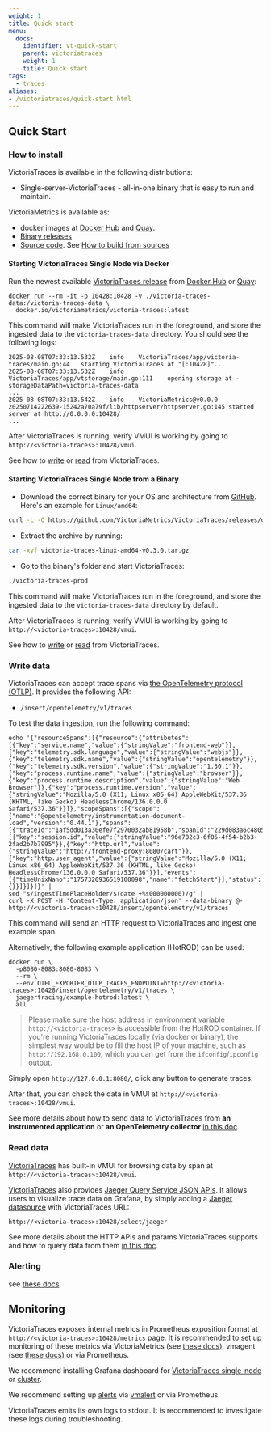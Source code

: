 ```yaml
---
weight: 1
title: Quick start
menu:
  docs:
    identifier: vt-quick-start
    parent: victoriatraces
    weight: 1
    title: Quick start
tags:
  - traces
aliases:
- /victoriatraces/quick-start.html
---
```


## Quick Start

### How to install

VictoriaTraces is available in the following distributions:
- Single-server-VictoriaTraces - all-in-one binary that is easy to run and maintain.

VictoriaMetrics is available as:
- docker images at [Docker Hub](https://hub.docker.com/r/victoriametrics/victoria-traces) and [Quay](https://quay.io/repository/victoriametrics/victoria-traces).
- [Binary releases](https://github.com/VictoriaMetrics/VictoriaTraces/releases/)
- [Source code](https://github.com/VictoriaMetrics/VictoriaTraces). See [How to build from sources](https://docs.victoriametrics.com/victoriatraces/#how-to-build-from-sources)

#### Starting VictoriaTraces Single Node via Docker
Run the newest available [VictoriaTraces release](https://docs.victoriametrics.com/victoriatraces/changelog/) from [Docker Hub](https://hub.docker.com/r/victoriametrics/victoria-traces) or [Quay](https://quay.io/repository/victoriametrics/victoria-traces):
```shell
docker run --rm -it -p 10428:10428 -v ./victoria-traces-data:/victoria-traces-data \
  docker.io/victoriametrics/victoria-traces:latest
```

This command will make VictoriaTraces run in the foreground, and store the ingested data to the `victoria-traces-data` directory. You should see the following logs:
```
2025-08-08T07:33:13.532Z	info	VictoriaTraces/app/victoria-traces/main.go:44	starting VictoriaTraces at "[:10428]"...
2025-08-08T07:33:13.532Z	info	VictoriaTraces/app/vtstorage/main.go:111	opening storage at -storageDataPath=victoria-traces-data
...
2025-08-08T07:33:13.542Z	info	VictoriaMetrics@v0.0.0-20250714222639-15242a70a79f/lib/httpserver/httpserver.go:145	started server at http://0.0.0.0:10428/
...
```

After VictoriaTraces is running, verify VMUI is working by going to `http://<victoria-traces>:10428/vmui`.

See how to [write](#write-data) or [read](#read-data) from VictoriaTraces.

#### Starting VictoriaTraces Single Node from a Binary

- Download the correct binary for your OS and architecture from [GitHub](https://github.com/VictoriaMetrics/VictoriaTraces/releases/). Here's an example for `Linux/amd64`:
```sh
curl -L -O https://github.com/VictoriaMetrics/VictoriaTraces/releases/download/v0.3.0/victoria-traces-linux-amd64-v0.3.0.tar.gz
```
- Extract the archive by running:
```sh
tar -xvf victoria-traces-linux-amd64-v0.3.0.tar.gz
```
- Go to the binary's folder and start VictoriaTraces:
```sh
./victoria-traces-prod
```
This command will make VictoriaTraces run in the foreground, and store the ingested data to the `victoria-traces-data` directory by default.

After VictoriaTraces is running, verify VMUI is working by going to `http://<victoria-traces>:10428/vmui`.

See how to [write](#write-data) or [read](#read-data) from VictoriaTraces.

### Write data
VictoriaTraces can accept trace spans via [the OpenTelemetry protocol (OTLP)](https://opentelemetry.io/docs/specs/otlp/). It provides the following API:
- `/insert/opentelemetry/v1/traces`

To test the data ingestion, run the following command:
```shell
echo '{"resourceSpans":[{"resource":{"attributes":[{"key":"service.name","value":{"stringValue":"frontend-web"}},{"key":"telemetry.sdk.language","value":{"stringValue":"webjs"}},{"key":"telemetry.sdk.name","value":{"stringValue":"opentelemetry"}},{"key":"telemetry.sdk.version","value":{"stringValue":"1.30.1"}},{"key":"process.runtime.name","value":{"stringValue":"browser"}},{"key":"process.runtime.description","value":{"stringValue":"Web Browser"}},{"key":"process.runtime.version","value":{"stringValue":"Mozilla/5.0 (X11; Linux x86_64) AppleWebKit/537.36 (KHTML, like Gecko) HeadlessChrome/136.0.0.0 Safari/537.36"}}]},"scopeSpans":[{"scope":{"name":"@opentelemetry/instrumentation-document-load","version":"0.44.1"},"spans":[{"traceId":"1af5dd013a30efe7f2970032ab81958b","spanId":"229d083a6c480511","parentSpanId":"","name":"documentLoad","kind":1,"startTimeUnixNano":"ingestTimePlaceHolder","endTimeUnixNano":"ingestTimePlaceHolder","attributes":[{"key":"session.id","value":{"stringValue":"96e702c3-6f05-4f54-b2b3-2fad2b7b7995"}},{"key":"http.url","value":{"stringValue":"http://frontend-proxy:8080/cart"}},{"key":"http.user_agent","value":{"stringValue":"Mozilla/5.0 (X11; Linux x86_64) AppleWebKit/537.36 (KHTML, like Gecko) HeadlessChrome/136.0.0.0 Safari/537.36"}}],"events":[{"timeUnixNano":"1757320936519100098","name":"fetchStart"}],"status":{}}]}]}]}' | 
sed "s/ingestTimePlaceHolder/$(date +%s000000000)/g" | 
curl -X POST -H 'Content-Type: application/json' --data-binary @- http://<victoria-traces>:10428/insert/opentelemetry/v1/traces
```

This command will send an HTTP request to VictoriaTraces and ingest one example span.

Alternatively, the following example application (HotROD) can be used:  
```
docker run \
  -p8080-8083:8080-8083 \
  --rm \
  --env OTEL_EXPORTER_OTLP_TRACES_ENDPOINT=http://<victoria-traces>:10428/insert/opentelemetry/v1/traces \
  jaegertracing/example-hotrod:latest \
  all
```

> Please make sure the host address in environment variable `http://<victoria-traces>` is accessible from the HotROD container.
> If you're running VictoriaTraces locally (via docker or binary), the simplest way would be to fill the host IP of your machine,
> such as `http://192.168.0.100`, which you can get from the `ifconfig`/`ipconfig` output.

Simply open `http://127.0.0.1:8080/`, click any button to generate traces.

After that, you can check the data in VMUI at `http://<victoria-traces>:10428/vmui`.

See more details about how to send data to VictoriaTraces from **an instrumented application** or **an OpenTelemetry collector** [in this doc](https://docs.victoriametrics.com/victoriatraces/data-ingestion/opentelemetry/).

### Read data

[VictoriaTraces](https://docs.victoriametrics.com/victoriatraces/) has built-in VMUI for browsing data by span at `http://<victoria-traces>:10428/vmui`.

[VictoriaTraces](https://docs.victoriametrics.com/victoriatraces/) also provides [Jaeger Query Service JSON APIs](https://www.jaegertracing.io/docs/2.6/apis/#internal-http-json). 
It allows users to visualize trace data on Grafana, by simply adding a [Jaeger datasource](https://grafana.com/docs/grafana/latest/datasources/jaeger/) with VictoriaTraces URL:
```
http://<victoria-traces>:10428/select/jaeger
```

See more details about the HTTP APIs and params VictoriaTraces supports and how to query data from them [in this doc](https://docs.victoriametrics.com/victoriatraces/querying/).

### Alerting

see [these docs](https://docs.victoriametrics.com/victoriatraces/vmalert/).

## Monitoring

VictoriaTraces exposes internal metrics in Prometheus exposition format at `http://<victoria-traces>:10428/metrics` page.
It is recommended to set up monitoring of these metrics via VictoriaMetrics
(see [these docs](https://docs.victoriametrics.com/victoriametrics/single-server-victoriametrics/#how-to-scrape-prometheus-exporters-such-as-node-exporter)),
vmagent (see [these docs](https://docs.victoriametrics.com/victoriametrics/vmagent/#how-to-collect-metrics-in-prometheus-format)) or via Prometheus.

We recommend installing Grafana dashboard for [VictoriaTraces single-node](https://grafana.com/grafana/dashboards/24136) or [cluster](https://grafana.com/grafana/dashboards/24134).

We recommend setting up [alerts](https://github.com/VictoriaMetrics/VictoriaTraces/blob/master/deployment/docker/rules/alerts-vtraces.yml)
via [vmalert](https://docs.victoriametrics.com/victoriametrics/vmalert/) or via Prometheus.

VictoriaTraces emits its own logs to stdout. It is recommended to investigate these logs during troubleshooting.